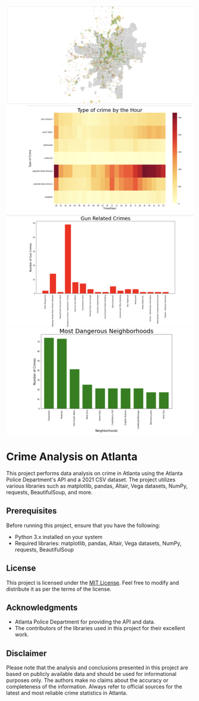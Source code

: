 ![Crime Analysis](AltairMap.png)
![Crime Analysis](Heatmap.png)
![Crime Analysis](Setting.png)
![Crime Analysis](Dangerous.png)


# Crime Analysis on Atlanta

This project performs data analysis on crime in Atlanta using the Atlanta Police Department's API and a 2021 CSV dataset. The project utilizes various libraries such as matplotlib, pandas, Altair, Vega datasets, NumPy, requests, BeautifulSoup, and more.

## Prerequisites

Before running this project, ensure that you have the following:

- Python 3.x installed on your system
- Required libraries: matplotlib, pandas, Altair, Vega datasets, NumPy, requests, BeautifulSoup

## License

This project is licensed under the [MIT License](LICENSE). Feel free to modify and distribute it as per the terms of the license.

## Acknowledgments

- Atlanta Police Department for providing the API and data.
- The contributors of the libraries used in this project for their excellent work.

## Disclaimer

Please note that the analysis and conclusions presented in this project are based on publicly available data and should be used for informational purposes only. The authors make no claims about the accuracy or completeness of the information. Always refer to official sources for the latest and most reliable crime statistics in Atlanta.

